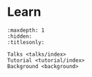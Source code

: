 # Learn

```{toctree}
:maxdepth: 1
:hidden:
:titlesonly:

Talks <talks/index>
Tutorial <tutorial/index>
Background <background>
